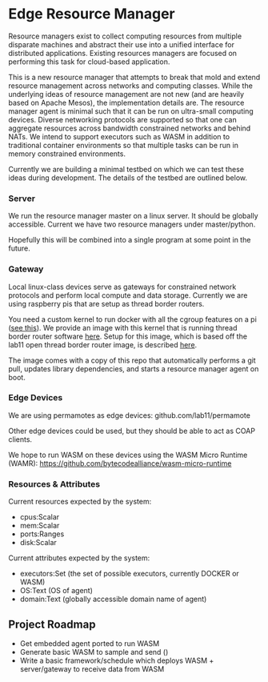 Edge Resource Manager
=====================

Resource managers exist to collect computing resources from multiple disparate machines
and abstract their use into a unified interface for distributed applications. Existing
resources managers are focused on performing this task for cloud-based application.

This is a new resource manager that attempts to break that mold and extend
resource management across networks and computing classes. While the underlying
ideas of resource management are not new (and are heavily based on Apache Mesos), 
the implementation details are. The resource
manager agent is minimal such that it can be run on ultra-small computing devices. Diverse
networking protocols are supported so that one can aggregate resources across
bandwidth constrained networks and behind NATs. We intend to support executors
such as WASM in addition to traditional container environments so that multiple
tasks can be run in memory constrained environments.

Currently we are building a minimal testbed on which we can test these ideas
during development. The details of the testbed are outlined below.

### Server

We run the resource manager master on a linux server. It should be 
globally accessible. Current we have two resource managers under master/python.

Hopefully this will be combined into a single program at some point in the future.

### Gateway

Local linux-class devices serve as gateways for constrained network protocols
and perform local compute and data storage. Currently we are using raspberry
pis that are setup as thread border routers.

You need a custom kernel to run docker with all the cgroup features on a pi ([see this](github.com/hypriot/rpi-kernel)). We provide an 
image with this kernel that is running thread border router software [here](https://drive.google.com/drive/u/1/folders/1SPO9n25aIeH7cvcsD7acbq7WBMO16mKg).
Setup for this image, which is based off the lab11 open thread border router image, is described [here](https://github.com/lab11/otbr).

The image comes with a copy of this repo that automatically performs a git pull, updates library
dependencies, and starts a resource manager agent on boot.

### Edge Devices

We are using permamotes as edge devices: github.com/lab11/permamote

Other edge devices could be used, but they should be able to act as COAP clients.

We hope to run WASM on these devices using the WASM Micro Runtime (WAMR): https://github.com/bytecodealliance/wasm-micro-runtime

### Resources & Attributes

Current resources expected by the system:
- cpus:Scalar
- mem:Scalar
- ports:Ranges
- disk:Scalar

Current attributes expected by the system:
- executors:Set (the set of possible executors, currently DOCKER or WASM)
- OS:Text (OS of agent)
- domain:Text (globally accessible domain name of agent)

## Project Roadmap
 - Get embedded agent ported to run WASM
 - Generate basic WASM to sample and send ()
 - Write a basic framework/schedule which deploys WASM + server/gateway to receive data from WASM

